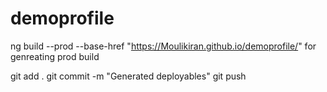 # demoprofile

ng build --prod --base-href "https://Moulikiran.github.io/demoprofile/" for genreating prod build

git add .
git commit -m "Generated deployables"
git push


